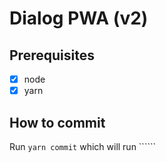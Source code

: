 # Dialog PWA (v2)

## Prerequisites
- [x] node
- [x] yarn

## How to commit
Run ```yarn commit``` which will run ``````
